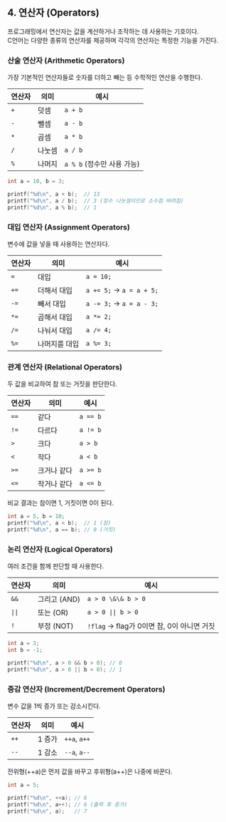 ## 4. 연산자 (Operators)

프로그래밍에서 연산자는 값을 계산하거나 조작하는 데 사용하는 기호이다.  
C언어는 다양한 종류의 연산자를 제공하며 각각의 연산자는 특정한 기능을 가진다.  

### 산술 연산자 (Arithmetic Operators)

가장 기본적인 연산자들로 숫자를 더하고 빼는 등 수학적인 연산을 수행한다.

| 연산자 | 의미 | 예시 |
|--------|------|------|
| `+` | 덧셈 | `a + b` |
| `-` | 뺄셈 | `a - b` |
| `*` | 곱셈 | `a * b` |
| `/` | 나눗셈 | `a / b` |
| `%` | 나머지 | `a % b` (정수만 사용 가능) |

```c
int a = 10, b = 3;

printf("%d\n", a + b);  // 13
printf("%d\n", a / b);  // 3 (정수 나눗셈이므로 소수점 버려짐)
printf("%d\n", a % b);  // 1
```

### 대입 연산자 (Assignment Operators)

변수에 값을 넣을 때 사용하는 연산자다.

| 연산자 | 의미 | 예시 |
|--------|------|------|
| `=` | 대입 | `a = 10;` |
| `+=` | 더해서 대입 | `a += 5;` → `a = a + 5;` |
| `-=` | 빼서 대입 | `a -= 3;` → `a = a - 3;` |
| `*=` | 곱해서 대입 | `a *= 2;` |
| `/=` | 나눠서 대입 | `a /= 4;` |
| `%=` | 나머지를 대입 | `a %= 3;` |

### 관계 연산자 (Relational Operators)

두 값을 비교하여 참 또는 거짓을 판단한다.

| 연산자 | 의미 | 예시 |
|--------|------|------|
| `==` | 같다 | `a == b` |
| `!=` | 다르다 | `a != b` |
| `>` | 크다 | `a > b` |
| `<` | 작다 | `a < b` |
| `>=` | 크거나 같다 | `a >= b` |
| `<=` | 작거나 같다 | `a <= b` |

비교 결과는 참이면 1, 거짓이면 0이 된다.

```c
int a = 5, b = 10;
printf("%d\n", a < b);  // 1 (참)
printf("%d\n", a == b); // 0 (거짓)
```

### 논리 연산자 (Logical Operators)

여러 조건을 함께 판단할 때 사용한다.

| 연산자 | 의미       | 예시                         |
|--------|------------|------------------------------|
| `&&`   | 그리고 (AND) | `a > 0 \&\& b > 0`           |
| `\|\|` | 또는 (OR)   | `a > 0 \|\| b > 0`           |
| `!`    | 부정 (NOT)  | `!flag` → flag가 0이면 참, 0이 아니면 거짓 |

```c
int a = 3;
int b = -1;

printf("%d\n", a > 0 && b > 0); // 0
printf("%d\n", a > 0 || b > 0); // 1
```

### 증감 연산자 (Increment/Decrement Operators)

변수 값을 1씩 증가 또는 감소시킨다.

| 연산자 | 의미 | 예시 |
|--------|------|------|
| `++` | 1 증가 | `++a`, `a++` |
| `--` | 1 감소 | `--a`, `a--` |


전위형(++a)은 먼저 값을 바꾸고 후위형(a++)은 나중에 바꾼다.

```c
int a = 5;

printf("%d\n", ++a); // 6
printf("%d\n", a++); // 6 (출력 후 증가)
printf("%d\n", a);   // 7
```